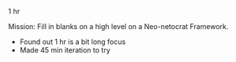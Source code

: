 1 hr 

Mission: Fill in blanks on a high level on a Neo-netocrat Framework.

- Found out 1 hr is a bit long focus
- Made 45 min iteration to try

